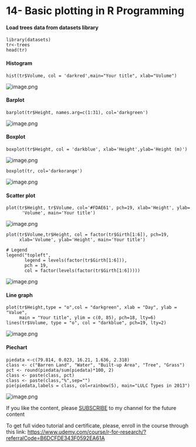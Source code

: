 # 14- Basic plotting in R Programming

#### Load trees data from datasets library
```
library(datasets)
tr<-trees 
head(tr)
```
#### Histogram
```
hist(tr$Volume, col = 'darkred',main="Your title", xlab="Volume")
```
![image.png](https://cdn.hashnode.com/res/hashnode/image/upload/v1626887999000/qdl5TFPgcZ.png)
#### Barplot
```
barplot(tr$Height, names.arg=c(1:31), col='darkgreen')
```
![image.png](https://cdn.hashnode.com/res/hashnode/image/upload/v1626888032088/T9brNjEyJ.png)
#### Boxplot
```
boxplot(tr$Height, col = 'darkblue', xlab='Height',ylab='Height (m)')
```
![image.png](https://cdn.hashnode.com/res/hashnode/image/upload/v1626887961279/EWM6UO86M.png)
```
boxplot(tr, col='darkorange')
```
![image.png](https://cdn.hashnode.com/res/hashnode/image/upload/v1626888068385/T4awiiEPo.png)
#### Scatter plot
```
plot(tr$Height, tr$Volume, col='#FDAE61', pch=19, xlab='Height', ylab=
      'Volume', main='Your title')
```

![image.png](https://cdn.hashnode.com/res/hashnode/image/upload/v1626888159715/66XB0iIrVp.png)
```
plot(tr$Volume,tr$Height, col = factor(tr$Girth[1:6]), pch=19,
     xlab='Volume', ylab='Height', main='Your title')

# Legend
legend("topleft",
       legend = levels(factor(tr$Girth[1:6])),
       pch = 19,
       col = factor(levels(factor(tr$Girth[1:6]))))
```
![image.png](https://cdn.hashnode.com/res/hashnode/image/upload/v1626888210328/2TWwBjZP1s.png)
#### Line graph
```
plot(tr$Height,type = "o",col = "darkgreen", xlab = "Day", ylab = "Value", 
     main = "Your title", ylim = c(0, 85), pch=18, lty=6)
lines(tr$Volume, type = "o", col = "darkblue", pch=19, lty=2)
```

![image.png](https://cdn.hashnode.com/res/hashnode/image/upload/v1626888247633/DzgMIEO3r.png)
#### Piechart
```
piedata <-c(79.814, 0.023, 16.21, 1.636, 2.318)
class <- c("Barren Land", "Water", "Built-up Area", "Tree", "Grass")
pct <- round(piedata/sum(piedata)*100, 2)
class <- paste(class, pct)
class <- paste(class,"%",sep="")
pie(piedata,labels = class, col=rainbow(5), main="LULC Types in 2013")
```
![image.png](https://cdn.hashnode.com/res/hashnode/image/upload/v1640421243150/5ce2NPhW-.png)

<p>If you like the content, please <a target="_blank" href="https://www.youtube.com/channel/UCpbWlHEqBSnJb6i4UemXQpA?sub_confirmation=1">SUBSCRIBE</a> to my channel for the future content</p>

To get full video tutorial and certificate, please, enroll in the course through this link:
https://www.udemy.com/course/r-for-research/?referralCode=B6DCFDE343F0592EA61A

